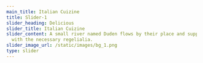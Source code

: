 ```yaml
---
main_title: Italian Cuizine
title: Slider-1
slider_heading: Delicious
slider_title: Italian Cuizine
slider_content: A small river named Duden flows by their place and supplies it
  with the necessary regelialia.
slider_image_url: /static/images/bg_1.png
type: slider
---
```

